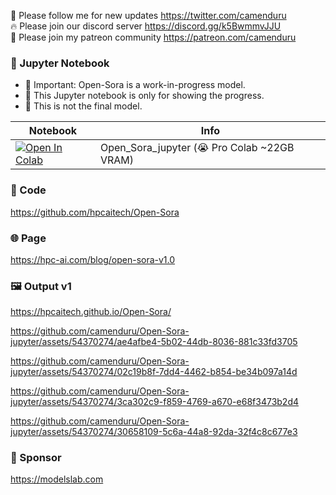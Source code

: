 🐣 Please follow me for new updates https://twitter.com/camenduru <br />
🔥 Please join our discord server https://discord.gg/k5BwmmvJJU <br />
🥳 Please join my patreon community https://patreon.com/camenduru <br />

### 🍊 Jupyter Notebook

- 🚦 Important: Open-Sora is a work-in-progress model. 
- 🚦 This Jupyter notebook is only for showing the progress. 
- 🚦 This is not the final model.

| Notebook | Info
| --- | --- |
[![Open In Colab](https://colab.research.google.com/assets/colab-badge.svg)](https://colab.research.google.com/github/camenduru/Open-Sora-jupyter/blob/main/Open_Sora_jupyter.ipynb) | Open_Sora_jupyter (😭 Pro Colab ~22GB VRAM)

### 🧬 Code
https://github.com/hpcaitech/Open-Sora

### 🌐 Page
https://hpc-ai.com/blog/open-sora-v1.0

### 🖼 Output v1
https://hpcaitech.github.io/Open-Sora/

https://github.com/camenduru/Open-Sora-jupyter/assets/54370274/ae4afbe4-5b02-44db-8036-881c33fd3705

https://github.com/camenduru/Open-Sora-jupyter/assets/54370274/02c19b8f-7dd4-4462-b854-be34b097a14d

https://github.com/camenduru/Open-Sora-jupyter/assets/54370274/3ca302c9-f859-4769-a670-e68f3473b2d4

https://github.com/camenduru/Open-Sora-jupyter/assets/54370274/30658109-5c6a-44a8-92da-32f4c8c677e3

### 🏢 Sponsor
https://modelslab.com
